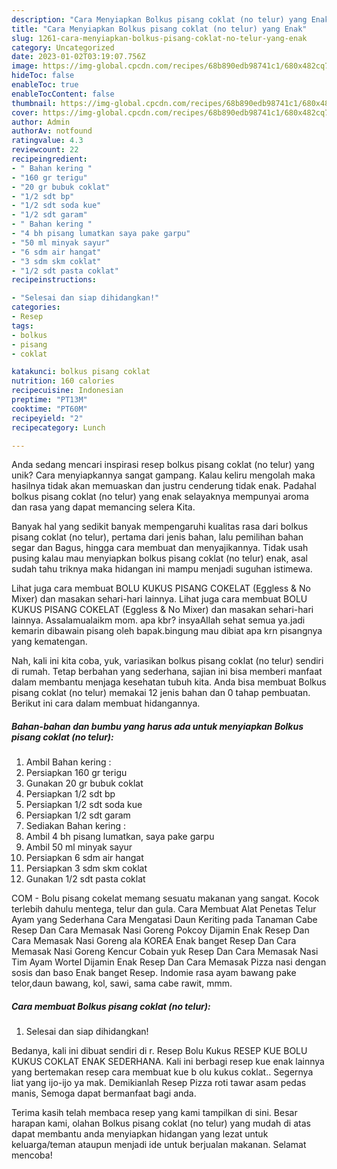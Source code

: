```yaml
---
description: "Cara Menyiapkan Bolkus pisang coklat (no telur) yang Enak"
title: "Cara Menyiapkan Bolkus pisang coklat (no telur) yang Enak"
slug: 1261-cara-menyiapkan-bolkus-pisang-coklat-no-telur-yang-enak
category: Uncategorized
date: 2023-01-02T03:19:07.756Z
image: https://img-global.cpcdn.com/recipes/68b890edb98741c1/680x482cq70/bolkus-pisang-coklat-no-telur-foto-resep-utama.jpg
hideToc: false
enableToc: true
enableTocContent: false
thumbnail: https://img-global.cpcdn.com/recipes/68b890edb98741c1/680x482cq70/bolkus-pisang-coklat-no-telur-foto-resep-utama.jpg
cover: https://img-global.cpcdn.com/recipes/68b890edb98741c1/680x482cq70/bolkus-pisang-coklat-no-telur-foto-resep-utama.jpg
author: Admin
authorAv: notfound
ratingvalue: 4.3
reviewcount: 22
recipeingredient:
- " Bahan kering "
- "160 gr terigu"
- "20 gr bubuk coklat"
- "1/2 sdt bp"
- "1/2 sdt soda kue"
- "1/2 sdt garam"
- " Bahan kering "
- "4 bh pisang lumatkan saya pake garpu"
- "50 ml minyak sayur"
- "6 sdm air hangat"
- "3 sdm skm coklat"
- "1/2 sdt pasta coklat"
recipeinstructions:

- "Selesai dan siap dihidangkan!"
categories:
- Resep
tags:
- bolkus
- pisang
- coklat

katakunci: bolkus pisang coklat 
nutrition: 160 calories
recipecuisine: Indonesian
preptime: "PT13M"
cooktime: "PT60M"
recipeyield: "2"
recipecategory: Lunch

---
```





Anda sedang mencari inspirasi resep bolkus pisang coklat (no telur) yang unik? Cara menyiapkannya sangat gampang. Kalau keliru mengolah maka hasilnya tidak akan memuaskan dan justru cenderung tidak enak. Padahal bolkus pisang coklat (no telur) yang enak selayaknya mempunyai aroma dan rasa yang dapat memancing selera Kita.





Banyak hal yang sedikit banyak mempengaruhi kualitas rasa dari bolkus pisang coklat (no telur), pertama dari jenis bahan, lalu pemilihan bahan segar dan Bagus, hingga cara membuat dan menyajikannya. Tidak usah pusing kalau mau menyiapkan bolkus pisang coklat (no telur) enak,      asal sudah tahu triknya maka hidangan ini mampu menjadi suguhan istimewa.














Lihat juga cara membuat BOLU KUKUS PISANG COKELAT (Eggless &amp; No Mixer) dan masakan sehari-hari lainnya. Lihat juga cara membuat BOLU KUKUS PISANG COKELAT (Eggless &amp; No Mixer) dan masakan sehari-hari lainnya. Assalamualaikm mom. apa kbr? insyaAllah sehat semua ya.jadi kemarin dibawain pisang oleh bapak.bingung mau dibiat apa krn pisangnya yang kematengan.






Nah, kali ini kita coba, yuk, variasikan bolkus pisang coklat (no telur) sendiri di rumah. Tetap berbahan yang sederhana, sajian ini bisa memberi manfaat dalam membantu menjaga kesehatan tubuh kita. Anda bisa membuat Bolkus pisang coklat (no telur) memakai 12 jenis bahan dan 0 tahap pembuatan. Berikut ini cara dalam membuat hidangannya.

<!--inarticleads1-->

##### Bahan-bahan dan bumbu yang harus ada untuk menyiapkan Bolkus pisang coklat (no telur):

1. Ambil  Bahan kering :
1. Persiapkan 160 gr terigu
1. Gunakan 20 gr bubuk coklat
1. Persiapkan 1/2 sdt bp
1. Persiapkan 1/2 sdt soda kue
1. Persiapkan 1/2 sdt garam
1. Sediakan  Bahan kering :
1. Ambil 4 bh pisang lumatkan, saya pake garpu
1. Ambil 50 ml minyak sayur
1. Persiapkan 6 sdm air hangat
1. Persiapkan 3 sdm skm coklat
1. Gunakan 1/2 sdt pasta coklat


COM - Bolu pisang cokelat memang sesuatu makanan yang sangat. Kocok terlebih dahulu mentega, telur dan gula. Cara Membuat Alat Penetas Telur Ayam yang Sederhana Cara Mengatasi Daun Keriting pada Tanaman Cabe Resep Dan Cara Memasak Nasi Goreng Pokcoy Dijamin Enak Resep Dan Cara Memasak Nasi Goreng ala KOREA Enak banget Resep Dan Cara Memasak Nasi Goreng Kencur Cobain yuk Resep Dan Cara Memasak Nasi Tim Ayam Wortel Dijamin Enak Resep Dan Cara Memasak Pizza nasi dengan sosis dan baso Enak banget Resep. Indomie rasa ayam bawang pake telor,daun bawang, kol, sawi, sama cabe rawit, mmm. 

<!--inarticleads2-->

##### Cara membuat Bolkus pisang coklat (no telur):


1. Selesai dan siap dihidangkan!

Bedanya, kali ini dibuat sendiri di r. Resep Bolu Kukus RESEP KUE BOLU KUKUS COKLAT ENAK SEDERHANA. Kali ini berbagi resep kue enak lainnya yang bertemakan resep cara membuat kue b olu kukus coklat.. Segernya liat yang ijo-ijo ya mak. Demikianlah Resep Pizza roti tawar asam pedas manis, Semoga dapat bermanfaat bagi anda. 

Terima kasih telah membaca resep yang kami tampilkan di sini. Besar harapan kami, olahan Bolkus pisang coklat (no telur) yang mudah di atas dapat membantu anda menyiapkan hidangan yang lezat untuk keluarga/teman ataupun menjadi ide untuk berjualan makanan. Selamat mencoba!

